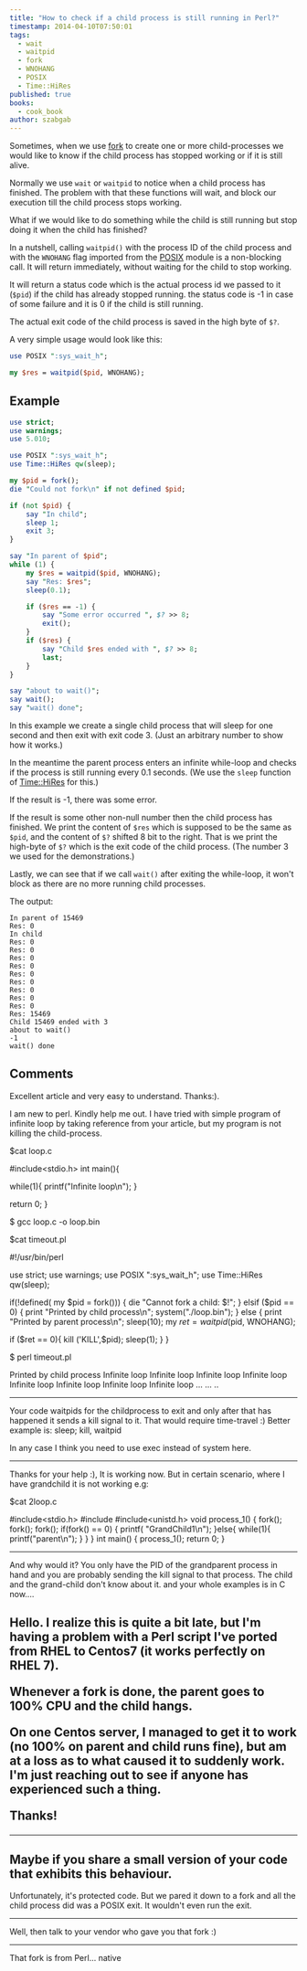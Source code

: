 ```yaml
---
title: "How to check if a child process is still running in Perl?"
timestamp: 2014-04-10T07:50:01
tags:
  - wait
  - waitpid
  - fork
  - WNOHANG
  - POSIX
  - Time::HiRes
published: true
books:
  - cook_book
author: szabgab
---
```



Sometimes, when we use [fork](/fork) to create one or more child-processes we would like to
know if the child process has stopped working or if it is still alive.

Normally we use `wait` or `waitpid` to notice when a child process has finished. The problem 
with that these functions will wait, and block our execution till the child process stops working.

What if we would like to do something while the child is still running but stop doing it when the child
has finished?


In a nutshell, calling `waitpid()` with the process ID of the child process and with the
`WNOHANG` flag imported from the [POSIX](https://metacpan.org/pod/POSIX) module
is a non-blocking call. It will return immediately, without waiting for the child to stop working.

It will return a status code which is the actual process id we passed to it (`$pid`) if the child has already stopped running.
the status code is -1 in case of some failure and it is 0 if the child is still running.

The actual exit code of the child process is saved in the high byte of `$?`.

A very simple usage would look like this:
```perl
use POSIX ":sys_wait_h";

my $res = waitpid($pid, WNOHANG);
```


## Example

```perl
use strict;
use warnings;
use 5.010;

use POSIX ":sys_wait_h";
use Time::HiRes qw(sleep);

my $pid = fork();
die "Could not fork\n" if not defined $pid;

if (not $pid) {
    say "In child";
    sleep 1;
    exit 3;
}

say "In parent of $pid";
while (1) {
    my $res = waitpid($pid, WNOHANG);
    say "Res: $res";
    sleep(0.1);

    if ($res == -1) {
        say "Some error occurred ", $? >> 8;
        exit();
    }
    if ($res) {
        say "Child $res ended with ", $? >> 8;
        last;
    }
}

say "about to wait()";
say wait();
say "wait() done";
```

In this example we create a single child process that will sleep for one second and then exit with exit code 3.
(Just an arbitrary number to show how it works.)

In the meantime the parent process enters an infinite while-loop and checks if the process is still running every 0.1 seconds.
(We use the `sleep` function of [Time::HiRes](https://metacpan.org/pod/Time::HiRes) for this.)

If the result is -1, there was some error.

If the result is some other non-null number then the child process has finished. We print the content of `$res`
which is supposed to be the same as `$pid`, and the content of `$?` shifted 8 bit to the right. That is
we print the high-byte of `$?` which is the exit code of the child process. (The number 3 we used for the demonstrations.)

Lastly, we can see that if we call `wait()` after exiting the while-loop, it won't block as there are no more running
child processes.

The output:

```
In parent of 15469
Res: 0
In child
Res: 0
Res: 0
Res: 0
Res: 0
Res: 0
Res: 0
Res: 0
Res: 0
Res: 0
Res: 15469
Child 15469 ended with 3
about to wait()
-1
wait() done
```

## Comments

Excellent article and very easy to understand. Thanks:).

I am new to perl. Kindly help me out.
I have tried with simple program of infinite loop by taking reference from your article, but my program is not killing the child-process.

$cat loop.c

#include<stdio.h>
int main(){

while(1){
 printf("Infinite loop\n");
        }

return 0;
}

$ gcc loop.c -o loop.bin

$cat timeout.pl


#!/usr/bin/perl

use strict;
use warnings;
use POSIX ":sys_wait_h";
use Time::HiRes qw(sleep);

if(!defined( my $pid = fork())) {
die "Cannot fork a child: $!";
} elsif ($pid == 0) {
   print "Printed by child process\n";
   system("./loop.bin");
} else {
   print "Printed by parent process\n";
   sleep(10);
   my $ret = waitpid($pid, WNOHANG);

   if ($ret == 0){
     kill ('KILL',$pid);
         sleep(1);
         }
   }

$ perl timeout.pl

Printed by child process
Infinite loop
Infinite loop
Infinite loop
Infinite loop
Infinite loop
Infinite loop
Infinite loop
Infinite loop
...
...
..

---

Your code waitpids for the childprocess to exit and only after that has happened it sends a kill signal to it. That would require time-travel :)
Better example is: sleep; kill, waitpid

In any case I think you need to use exec instead of system here.

---

Thanks for your help :), It is working now.
But in certain scenario, where I have grandchild it is not working e.g:

$cat 2loop.c

#include<stdio.h>
#include <sys types.h="">
#include<unistd.h>
void process_1()
{
  fork();
  fork();
  fork();
  if(fork() == 0)
  {
  printf( "GrandChild1\n");
  }else{
  while(1){
  printf("parent\n");
  }
  }
}
int main()
{
   process_1();
    return 0;
}

---

And why would it? You only have the PID of the grandparent process in hand and you are probably sending the kill signal to that process. The child and the grand-child don't know about it. and your whole examples is in C now....

<h2>

Hello. I realize this is quite a bit late, but I'm having a problem with a Perl script I've ported from RHEL to Centos7 (it works perfectly on RHEL 7).

Whenever a fork is done, the parent goes to 100% CPU and the child hangs.

On one Centos server, I managed to get it to work (no 100% on parent and child runs fine), but am at a loss as to what caused it to suddenly work. I'm just reaching out to see if anyone has experienced such a thing.

Thanks!

---
Maybe if you share a small version of your code that exhibits this behaviour.
---

Unfortunately, it's protected code. But we pared it down to a fork and all the child process did was a POSIX exit. It wouldn't even run the exit.

---
Well, then talk to your vendor who gave you that fork :)

---

That fork is from Perl... native

